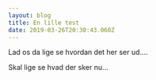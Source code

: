 ```yaml
---
layout: blog
title: En lille test
date: 2019-03-26T20:30:43.060Z
---
```

Lad os da lige se hvordan det her ser ud....

Skal lige se hvad der sker nu...
